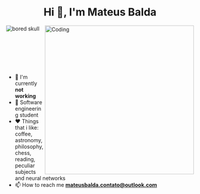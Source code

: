 <h1 align="center">Hi 👋, I'm Mateus Balda</h1>
<!-- <h3 align="center">Bring your challenge 🤠 </h3> -->

<!-- [About me](./about-me.md) | [Skills](./skills.md) | [Certifications](./certifications.md) -->

<img align="right" alt="Coding" width="400" src="https://github.com/matt-balda/matt-balda/assets/94808306/62e2b229-deea-4c72-b2c2-d1de95a67cf6">

<p align="left"> <img src="https://komarev.com/ghpvc/?username=mattbalda89&label=Profile%20views&color=0e75b6&style=flat" alt="bored skull" /> </p> 

<!-- <p align="left"> <a href="https://twitter.com/mattbalda89" target="blank"><img src="https://img.shields.io/twitter/follow/mattbalda89?logo=twitter&style=for-the-badge" alt="mattbalda89" /></a> </p> -->

<br>
<br>
<br>
<br>
<br>

- 🔭 I'm currently **not working**
- 📕 Software engineering student
- ❤️ Things that i like: coffee, astronomy, philosophy, chess, reading, peculiar subjects and neural networks
- 📫 How to reach me **mateusbalda.contato@outlook.com**

<!-- <h3 align="left">Connect with me:</h3>
<p align="left">
<a href="https://twitter.com/mattbalda89" target="blank"><img align="center" src="https://raw.githubusercontent.com/rahuldkjain/github-profile-readme-generator/master/src/images/icons/Social/twitter.svg" alt="mattbalda89" height="30" width="40" /></a>
<a href="https://linkedin.com/in/matt-balda" target="blank"><img align="center" src="https://raw.githubusercontent.com/rahuldkjain/github-profile-readme-generator/master/src/images/icons/Social/linked-in-alt.svg" alt="mateus-balda-0b2127150" height="30" width="40" /></a>
<a href="https://discord.gg/ma.balda" target="blank"><img align="center" src="https://raw.githubusercontent.com/rahuldkjain/github-profile-readme-generator/master/src/images/icons/Social/discord.svg" alt="ma.balda" height="30" width="40" /></a>
</p> -->
